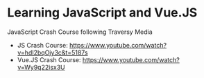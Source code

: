 # Learning JavaScript and Vue.JS
JavaScript Crash Course following Traversy Media
- JS Crash Course: https://www.youtube.com/watch?v=hdI2bqOjy3c&t=5187s
- Vue.JS Crash Course: https://www.youtube.com/watch?v=Wy9q22isx3U